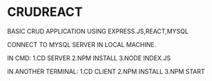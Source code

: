 # CRUDREACT
BASIC CRUD APPLICATION USING EXPRESS.JS,REACT,MYSQL



CONNECT TO MYSQL SERVER IN LOCAL MACHINE.


IN CMD:
  1.CD SERVER 
  2.NPM INSTALL
  3.NODE INDEX.JS


IN ANOTHER TERMINAL:
  1.CD CLIENT
  2.NPM INSTALL
  3.NPM START
